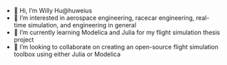 - 👋 Hi, I’m Willy Hu@huweius
- 👀 I’m interested in aerospace engineering, racecar engineering, real-time simulation, and engineering in general
- 🌱 I’m currently learning Modelica and Julia for my flight simulation thesis project
- 💞️ I’m looking to collaborate on creating an open-source flight simulation toolbox using either Julia or Modelica

<!---
huweius/huweius is a ✨ special ✨ repository because its `README.md` (this file) appears on your GitHub profile.
You can click the Preview link to take a look at your changes.
--->
